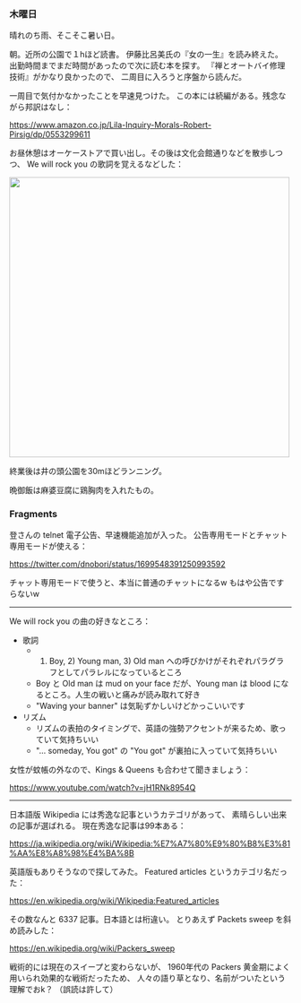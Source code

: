 ### 木曜日

晴れのち雨、そこそこ暑い日。

朝。近所の公園で１hほど読書。
伊藤比呂美氏の『女の一生』を読み終えた。
出勤時間までまだ時間があったので次に読む本を探す。
『禅とオートバイ修理技術』がかなり良かったので、
二周目に入ろうと序盤から読んだ。

一周目で気付かなかったことを早速見つけた。
この本には続編がある。残念ながら邦訳はなし：

https://www.amazon.co.jp/Lila-Inquiry-Morals-Robert-Pirsig/dp/0553299611

お昼休憩はオーケーストアで買い出し。その後は文化会館通りなどを散歩しつつ、
We will rock you の歌詞を覚えるなどした：

<img src="https://i.imgur.com/tHZKady.jpg" width="500">

終業後は井の頭公園を30mほどランニング。

晩御飯は麻婆豆腐に鶏胸肉を入れたもの。

### Fragments

登さんの telnet 電子公告、早速機能追加が入った。
公告専用モードとチャット専用モードが使える：

https://twitter.com/dnobori/status/1699548391250993592

チャット専用モードで使うと、本当に普通のチャットになるw
もはや公告ですらないw

---

We will rock you の曲の好きなところ：

- 歌詞
    - 1) Boy, 2) Young man, 3) Old man への呼びかけがそれぞれパラグラフとしてパラレルになっているところ
    - Boy と Old man は mud on your face だが、Young man は blood になるところ。人生の戦いと痛みが読み取れて好き
    - "Waving your banner" は気恥ずかしいけどかっこいいです
- リズム
    - リズムの表拍のタイミングで、英語の強勢アクセントが来るため、歌っていて気持ちいい
    - "... someday, You got" の "You got" が裏拍に入っていて気持ちいい

女性が蚊帳の外なので、Kings & Queens も合わせて聞きましょう：

https://www.youtube.com/watch?v=jH1RNk8954Q

---

日本語版 Wikipedia には秀逸な記事というカテゴリがあって、
素晴らしい出来の記事が選ばれる。
現在秀逸な記事は99本ある：

https://ja.wikipedia.org/wiki/Wikipedia:%E7%A7%80%E9%80%B8%E3%81%AA%E8%A8%98%E4%BA%8B

英語版もありそうなので探してみた。
Featured articles というカテゴリ名だった：

https://en.wikipedia.org/wiki/Wikipedia:Featured_articles

その数なんと 6337 記事。日本語とは桁違い。
とりあえず Packets sweep を斜め読みした：

https://en.wikipedia.org/wiki/Packers_sweep

戦術的には現在のスイープと変わらないが、
1960年代の Packers 黄金期によく用いられ効果的な戦術だったため、
人々の語り草となり、名前がついたという理解でおk？
（誤読は許して）
